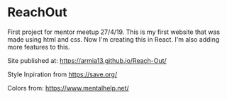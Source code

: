 # ReachOut

First project for mentor meetup 27/4/19. This is my first website that was made using html and css. Now I'm creating this in React. I'm also adding more features to this.

Site published at: https://armia13.github.io/Reach-Out/

Style Inpiration from https://save.org/

Colors from: https://www.mentalhelp.net/


